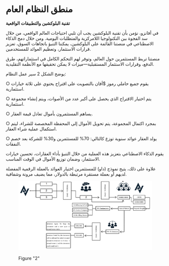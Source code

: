 # منطق النظام العام

**تقنية البلوكشين والتطبيقات الواقعية**

في أفانزو، نؤمن بأن تقنية البلوكشين يجب أن تلبي احتياجات العالم الواقعي، من خلال سد الفجوة بين التكنولوجيا اللامركزية والمتطلبات اليومية. ومن خلال دمج الذكاء الاصطناعي في منصتنا القائمة على البلوكشين، يمكننا التنبؤ باتجاهات السوق، تعزيز قرارات الاستثمار، وتعظيم العوائد للمستخدمين.

منصتنا تربط المستثمرين حول العالم، وتوفر لهم التحكم الكامل في استثماراتهم، طرق الدفع، وقرارات الاستثمار المستقبلية—ميزات لا يمكن تحقيقها مع الأنظمة التقليدية.

يوضح الشكل 2 سير عمل النظام:

○ يقوم جميع حاملي رموز $أفان بالتصويت على اقتراح يحتوي على ثلاثة خيارات استثمارية.

○ يتم اختيار الاقتراح الذي يحصل على أكبر عدد من الأصوات، ويتم إنشاء مجموعة استثمارية.

○ يساهم المستثمرون بأموال تعادل قيمة العقار.

○ بمجرد اكتمال المجموعة، يتم تحويل الأموال إلى المحفظة المخصصة للشراء، ليتم استكمال عملية شراء العقار.

○ يولد العقار عوائد سنوية توزع كالتالي: 70% للمستثمرين و30% للشركة بعد خصم النفقات.

يقوم الذكاء الاصطناعي بتعزيز هذه العملية من خلال التنبؤ بأداء العقارات، تحسين خيارات الاستثمار، وضمان توزيع الأموال في الوقت المناسب.

علاوة على ذلك، يتيح نموذج (داو) للمستثمرين اختيار العوائد بالعملة الرقمية المفضلة لديهم أو بعملة مستقرة مرتبطة بالدولار، مما يضيف مرونة وشفافية.

<figure><img src="../.gitbook/assets/image (1).png" alt=""><figcaption><p>Figure "2"</p></figcaption></figure>
